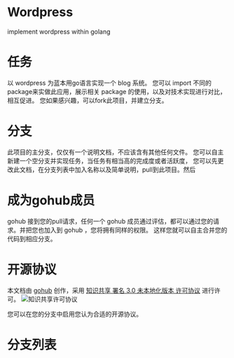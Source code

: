 Wordpress
=========

implement wordpress within golang

任务
=========

以 wordpress 为蓝本用go语言实现一个 blog 系统。
您可以 import 不同的package来实做此应用，展示相关 package 的使用，以及对技术实现进行对比，相互促进。
您如果感兴趣，可以fork此项目，并建立分支。

分支
=========

此项目的主分支，仅仅有一个说明文档，不应该含有其他任何文件。
您可以自主新建一个空分支并实现任务，当任务有相当高的完成度或者活跃度，
您可以先更改此文档，在分支列表中加入名称以及简单说明，pull到此项目。然后

成为gohub成员
=============

gohub 接到您的pull请求，任何一个 gohub 成员通过评估，都可以通过您的请求。并把您也加入到 gohub ，您将拥有同样的权限。
这样您就可以自主合并您的代码到相应分支。

开源协议
=============

本文档由 [gohub](https://github.com/gohub) 创作，采用 
[知识共享 署名 3.0 未本地化版本 许可协议](http://creativecommons.org/licenses/by/3.0/deed.zh) 进行许可。
![知识共享许可协议](http://i.creativecommons.org/l/by/3.0/88x31.png) 

您可以在您的分支中启用您认为合适的开源协议。

分支列表
============


